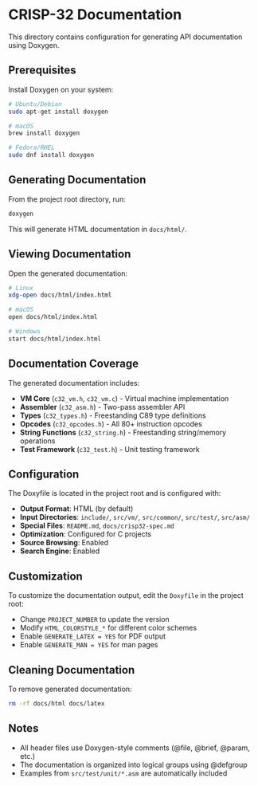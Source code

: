 # CRISP-32 Documentation

This directory contains configuration for generating API documentation using Doxygen.

## Prerequisites

Install Doxygen on your system:

```bash
# Ubuntu/Debian
sudo apt-get install doxygen

# macOS
brew install doxygen

# Fedora/RHEL
sudo dnf install doxygen
```

## Generating Documentation

From the project root directory, run:

```bash
doxygen
```

This will generate HTML documentation in `docs/html/`.

## Viewing Documentation

Open the generated documentation:

```bash
# Linux
xdg-open docs/html/index.html

# macOS
open docs/html/index.html

# Windows
start docs/html/index.html
```

## Documentation Coverage

The generated documentation includes:

- **VM Core** (`c32_vm.h`, `c32_vm.c`) - Virtual machine implementation
- **Assembler** (`c32_asm.h`) - Two-pass assembler API
- **Types** (`c32_types.h`) - Freestanding C89 type definitions
- **Opcodes** (`c32_opcodes.h`) - All 80+ instruction opcodes
- **String Functions** (`c32_string.h`) - Freestanding string/memory operations
- **Test Framework** (`c32_test.h`) - Unit testing framework

## Configuration

The Doxyfile is located in the project root and is configured with:

- **Output Format**: HTML (by default)
- **Input Directories**: `include/`, `src/vm/`, `src/common/`, `src/test/`, `src/asm/`
- **Special Files**: `README.md`, `docs/crisp32-spec.md`
- **Optimization**: Configured for C projects
- **Source Browsing**: Enabled
- **Search Engine**: Enabled

## Customization

To customize the documentation output, edit the `Doxyfile` in the project root:

- Change `PROJECT_NUMBER` to update the version
- Modify `HTML_COLORSTYLE_*` for different color schemes
- Enable `GENERATE_LATEX = YES` for PDF output
- Enable `GENERATE_MAN = YES` for man pages

## Cleaning Documentation

To remove generated documentation:

```bash
rm -rf docs/html docs/latex
```

## Notes

- All header files use Doxygen-style comments (@file, @brief, @param, etc.)
- The documentation is organized into logical groups using @defgroup
- Examples from `src/test/unit/*.asm` are automatically included
